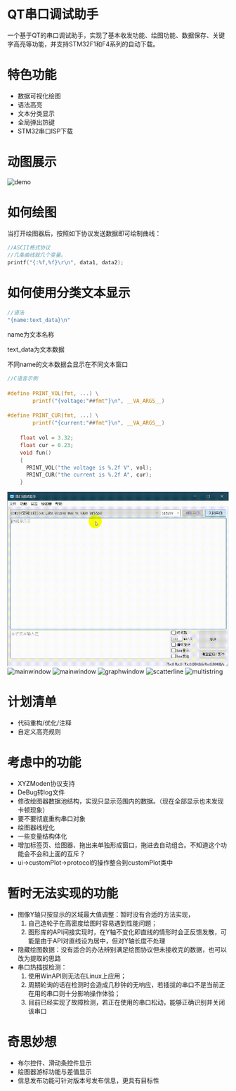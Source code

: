 # QT串口调试助手
  一个基于QT的串口调试助手，实现了基本收发功能、绘图功能、数据保存、关键字高亮等功能，并支持STM32F1和F4系列的自动下载。

# 特色功能
  - 数据可视化绘图
  - 语法高亮
  - 文本分类显示
  - 全局弹出热键
  - STM32串口ISP下载

# 动图展示
![demo](screenshoot/demo.gif)
# 如何绘图
当打开绘图器后，按照如下协议发送数据即可绘制曲线：
```c
//ASCII格式协议
//几条曲线就几个变量。
printf("{:%f,%f}\r\n", data1, data2);
```

# 如何使用分类文本显示
```c
//语法
"{name:text_data}\n"
```
name为文本名称

text_data为文本数据

不同name的文本数据会显示在不同文本窗口
```c
//C语言示例

#define PRINT_VOL(fmt, ...) \
        printf("{voltage:"##fmt"}\n", __VA_ARGS__)

#define PRINT_CUR(fmt, ...) \
        printf("{current:"##fmt"}\n", __VA_ARGS__)

    float vol = 3.32;
    float cur = 0.23;
    void fun()
    {
      PRINT_VOL("the voltage is %.2f V", vol);
      PRINT_CUR("the current is %.2f A", cur);
    }
```
![demo1](screenshoot/demo1.gif)
![mainwindow](screenshoot/mainwindow.png)
![mainwindow](screenshoot/mainwindow2.jpg)
![graphwindow](screenshoot/graphwindow.png)
![scatterline](screenshoot/scatterline.png)
![multistring](screenshoot/multistring.png)


# 计划清单
  - 代码重构/优化/注释
  - 自定义高亮规则
  
# 考虑中的功能
  - XYZModen协议支持
  - DeBug转log文件
  - 修改绘图器数据池结构，实现只显示范围内的数据。（现在全部显示也未发现卡顿现象）
  - 要不要彻底重构串口对象
  - 绘图器线程化
  - 一些变量结构体化
  - 增加标签页、绘图器、拖出来单独形成窗口，拖进去自动组合。不知道这个功能会不会和上面的互斥？
  - ui->customPlot->protocol的操作整合到customPlot类中

# 暂时无法实现的功能
  - 图像Y轴只按显示的区域最大值调整：暂时没有合适的方法实现，
    1. 自己造轮子在高密度绘图时容易遇到性能问题；
    2. 图形库的API间接实现时，在Y轴不变化即直线的情形时会正反馈发散，可能是由于API对直线设为居中，但对Y轴长度不处理
  - 隐藏绘图数据：没有适合的办法辨别满足绘图协议但未接收完的数据，也可以改为提取的思路
  - 串口热插拔检测：
    1. 使用WinAPI则无法在Linux上应用；
    2. 周期轮询的话在检测时会造成几秒钟的无响应，若插拔的串口不是当前正在用的串口则十分影响操作体验；
    3. 目前已经实现了故障检测，若正在使用的串口松动，能够正确识别并关闭该串口

# 奇思妙想
  - 布尔控件、滑动条控件显示
  - 绘图器游标功能与差值显示
  - 信息发布功能可针对版本号发布信息，更具有目标性
